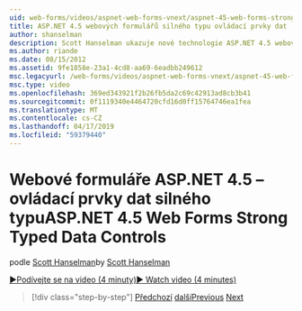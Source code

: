 ```yaml
---
uid: web-forms/videos/aspnet-web-forms-vnext/aspnet-45-web-forms-strong-typed-data-controls
title: ASP.NET 4.5 webových formulářů silného typu ovládací prvky dat | Dokumentace Microsoftu
author: shanselman
description: Scott Hanselman ukazuje nové technologie ASP.NET 4.5 webové formuláře silného typu Data ovládací prvky.
ms.author: riande
ms.date: 08/15/2012
ms.assetid: 9fe1858e-23a1-4cd8-aa69-6eadbb249612
msc.legacyurl: /web-forms/videos/aspnet-web-forms-vnext/aspnet-45-web-forms-strong-typed-data-controls
msc.type: video
ms.openlocfilehash: 369ed343921f2b26fb5da2c69c42913ad8cb3b41
ms.sourcegitcommit: 0f1119340e4464720cfd16d0ff15764746ea1fea
ms.translationtype: MT
ms.contentlocale: cs-CZ
ms.lasthandoff: 04/17/2019
ms.locfileid: "59379440"
---
```

# <a name="aspnet-45-web-forms-strong-typed-data-controls"></a><span data-ttu-id="b851d-103">Webové formuláře ASP.NET 4.5 – ovládací prvky dat silného typu</span><span class="sxs-lookup"><span data-stu-id="b851d-103">ASP.NET 4.5 Web Forms Strong Typed Data Controls</span></span>

<span data-ttu-id="b851d-104">podle [Scott Hanselman](https://github.com/shanselman)</span><span class="sxs-lookup"><span data-stu-id="b851d-104">by [Scott Hanselman](https://github.com/shanselman)</span></span>

[<span data-ttu-id="b851d-105">&#9654;Podívejte se na video (4 minuty)</span><span class="sxs-lookup"><span data-stu-id="b851d-105">&#9654; Watch video (4 minutes)</span></span>](https://channel9.msdn.com/Blogs/ASP-NET-Site-Videos/aspnet-45-web-forms-strong-typed-data-controls)

> [!div class="step-by-step"]
> <span data-ttu-id="b851d-106">[Předchozí](aspnet-45-web-forms-model-binding.md)
> [další](aspnet-vnext-videos-bundling-and-minification.md)</span><span class="sxs-lookup"><span data-stu-id="b851d-106">[Previous](aspnet-45-web-forms-model-binding.md)
[Next](aspnet-vnext-videos-bundling-and-minification.md)</span></span>
